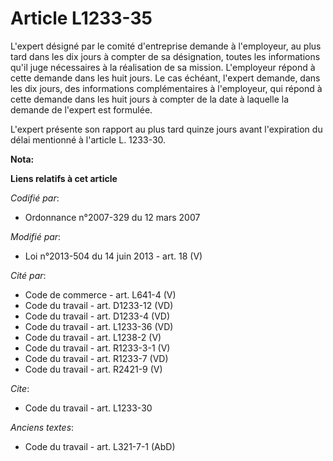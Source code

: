 # Article L1233-35

L'expert désigné par le comité d'entreprise demande à l'employeur, au plus tard dans les dix jours à compter de sa
désignation, toutes les informations qu'il juge nécessaires à la réalisation de sa mission. L'employeur répond à cette
demande dans les huit jours. Le cas échéant, l'expert demande, dans les dix jours, des informations complémentaires à
l'employeur, qui répond à cette demande dans les huit jours à compter de la date à laquelle la demande de l'expert est
formulée. 

L'expert présente son rapport au plus tard quinze jours avant l'expiration du délai mentionné à l'article L. 1233-30.

**Nota:**



**Liens relatifs à cet article**

_Codifié par_:

  - Ordonnance n°2007-329 du 12 mars 2007

_Modifié par_:

  - Loi n°2013-504 du 14 juin 2013 - art. 18 (V)

_Cité par_:

  - Code de commerce - art. L641-4 (V)
  - Code du travail - art. D1233-12 (VD)
  - Code du travail - art. D1233-4 (VD)
  - Code du travail - art. L1233-36 (VD)
  - Code du travail - art. L1238-2 (V)
  - Code du travail - art. R1233-3-1 (V)
  - Code du travail - art. R1233-7 (VD)
  - Code du travail - art. R2421-9 (V)

_Cite_:

  - Code du travail - art. L1233-30

_Anciens textes_:

  - Code du travail - art. L321-7-1 (AbD)
